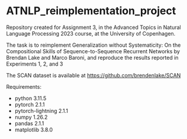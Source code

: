 # ATNLP_reimplementation_project
Repository created for Assignment 3, in the Advanced Topics in Natural Language Processing 2023 course, at the University of Copenhagen.

The task is  to reimplement Generalization without Systematicity: On the Compositional Skills of Sequence-to-Sequence Recurrent Networks by Brendan Lake and Marco Baroni, and reproduce the results reported in Experiments 1, 2, and 3

The SCAN dataset is available at https://github.com/brendenlake/SCAN


Requirements:
- python 3.11.5
- pytorch 2.1.1
- pytorch-lightning 2.1.1
- numpy 1.26.2
- pandas 2.1.1
- matplotlib 3.8.0
